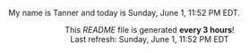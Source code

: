 My name is Tanner and today is Sunday, June 1, 11:52 PM EDT.

<p align="center">This <i>README</i> file is generated <b>every 3 hours</b>!</br>Last refresh: Sunday, June 1, 11:52 PM EDT<br /></p>
